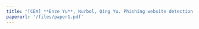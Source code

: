 ```yaml
---
title: "[CEA] **Enze Yu**, Nurbol, Qing Yu. Phishing website detection method based on integrated learning, Computer Engineering and Applications, 2019. *(CCF T2 Chinese)*"
paperurl: '/files/paper1.pdf'
---
```


